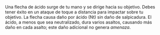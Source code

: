 Una flecha de ácido surge de tu mano y se dirige hacia su objetivo. Debes tener éxito en un ataque de toque a distancia para impactar sobre tu objetivo. La flecha causa daño por ácido (Nt) sin daño de salpicadura. El ácido, a menos que sea neutralizado, dura varios asaltos, causando más daño en cada asalto; este daño adicional no genera _amenaza_.
